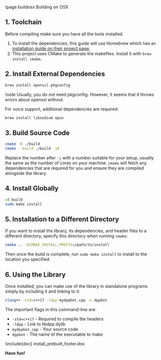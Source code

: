 \page buildosx Building on OSX

## 1. Toolchain

Before compiling make sure you have all the tools installed.

1. To install the dependencies, this guide will use Homebrew which has an [installation guide on their project page](https://brew.sh/).
2. This project uses CMake to generate the makefiles. Install it with `brew install cmake`.

## 2. Install External Dependencies

```bash
brew install openssl pkgconfig
```

\note Usually, you do not need pkgconfig. However, it seems that it throws errors about openssl without.

For voice support, additional dependencies are required:

```bash
brew install libsodium opus
```

## 3. Build Source Code

```bash
cmake -B ./build
cmake --build ./build -j8
```

Replace the number after `-j` with a number suitable for your setup, usually the same as the number of cores on your machine. `cmake` will fetch any dependencies that are required for you and ensure they are compiled alongside the library.

## 4. Install Globally

```bash
cd build
sudo make install
```

## 5. Installation to a Different Directory

If you want to install the library, its dependencies, and header files to a different directory, specify this directory when running `cmake`:

```bash
cmake .. -DCMAKE_INSTALL_PREFIX=/path/to/install
```

Then once the build is complete, run `sudo make install` to install to the location you specified.

## 6. Using the Library

Once installed, you can make use of the library in standalone programs simply by including it and linking to it:

```bash
clang++ -std=c++17 -ldpp mydppbot.cpp -o dppbot
```

The important flags in this command-line are:

* `-std=c++17` - Required to compile the headers
* `-ldpp` - Link to libdpp.dylib
* `mydppbot.cpp` - Your source code
* `dppbot` - The name of the executable to make

\include{doc} install_prebuilt_footer.dox

**Have fun!**
